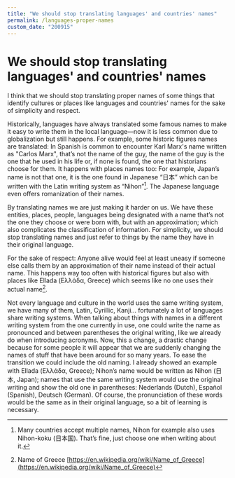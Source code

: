 ```yaml
---
title: "We should stop translating languages' and countries' names"
permalink: /languages-proper-names
custom_date: "200915"
---
```


# We should stop translating languages' and countries' names

I think that we should stop translating proper names of some things that identify cultures or places like languages and countries' names for the sake of simplicity and respect.

Historically, languages have always translated some famous names to make it easy to write them in the local language—now it is less common due to globalization but still happens. For example, some historic figures names are translated: In Spanish is common to encounter Karl Marx's name written as "Carlos Marx", that’s not the name of the guy, the name of the guy is the one that he used in his life or, if none is found, the one that historians choose for them. It happens with places names too: For example, Japan’s name is not that one, it is the one found in Japanese “日本” which can be written with the Latin writing system as “Nihon”[^1]. The Japanese language even offers romanization of their names.

By translating names we are just making it harder on us. We have these entities, places, people, languages being designated with a name that’s not the one they choose or were born with, but with an approximation; which also complicates the classification of information. For simplicity, we should stop translating names and just refer to things by the name they have in their original language.

For the sake of respect: Anyone alive would feel at least uneasy if someone else calls them by an approximation of their name instead of their actual name. This happens way too often with historical figures but also with places like Ellada (Ελλάδα, Greece) which seems like no one uses their actual name[^2].

Not every language and culture in the world uses the same writing system, we have many of them, Latin, Cyrillic, Kanji… fortunately a lot of languages share writing systems. When talking about things with names in a different writing system from the one currently in use, one could write the name as pronounced and between parentheses the original writing, like we already do when introducing acronyms. Now, this a change, a drastic change because for some people it will appear that we are suddenly changing the names of stuff that have been around for so many years. To ease the transition we could include the old naming. I already showed an example with Ellada (Ελλάδα, Greece); Nihon’s name would be written as Nihon (日本, Japan); names that use the same writing system would use the original writing and show the old one in parentheses: Nederlands (Dutch), Español (Spanish), Deutsch (German). Of course, the pronunciation of these words would be the same as in their original language, so a bit of learning is necessary.

[^1]: Many countries accept multiple names, Nihon for example also uses Nihon-koku (日本国). That’s fine, just choose one when writing about it.
[^2]: Name of Greece [https://en.wikipedia.org/wiki/Name_of_Greece](https://en.wikipedia.org/wiki/Name_of_Greece)
